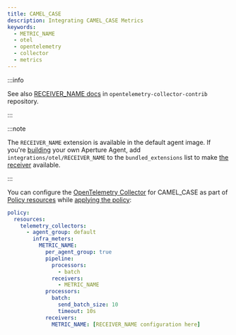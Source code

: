 ```yaml
---
title: CAMEL_CASE
description: Integrating CAMEL_CASE Metrics
keywords:
  - METRIC_NAME
  - otel
  - opentelemetry
  - collector
  - metrics
---
```


:::info

See also [RECEIVER_NAME docs][receiver] in `opentelemetry-collector-contrib`
repository.

:::

:::note

The `RECEIVER_NAME` extension is available in the default agent image. If you're
[building][build] your own Aperture Agent, add `integrations/otel/RECEIVER_NAME`
to the `bundled_extensions` list to make [the receiver][receiver] available.

:::

You can configure the [OpenTelemetry Collector][opentelemetry-collector] for
CAMEL_CASE as part of [Policy resources][policy-resources] while [applying the
policy][applying-policy]:

```yaml
policy:
  resources:
    telemetry_collectors:
      - agent_group: default
        infra_meters:
          METRIC_NAME:
            per_agent_group: true
            pipeline:
              processors:
                - batch
              receivers:
                - METRIC_NAME
            processors:
              batch:
                send_batch_size: 10
                timeout: 10s
            receivers:
              METRIC_NAME: [RECEIVER_NAME configuration here]
```

[build]: /reference/aperturectl/build/agent/agent.md
[receiver]:
  https://github.com/open-telemetry/opentelemetry-collector-contrib/tree/main/receiver/RECEIVER_NAME
[opentelemetry-collector]: /reference/policies/spec.md#telemetry-collector
[applying-policy]: /applying-policies/applying-policies.md
[policy-resources]: /reference/policies/spec.md#resources
